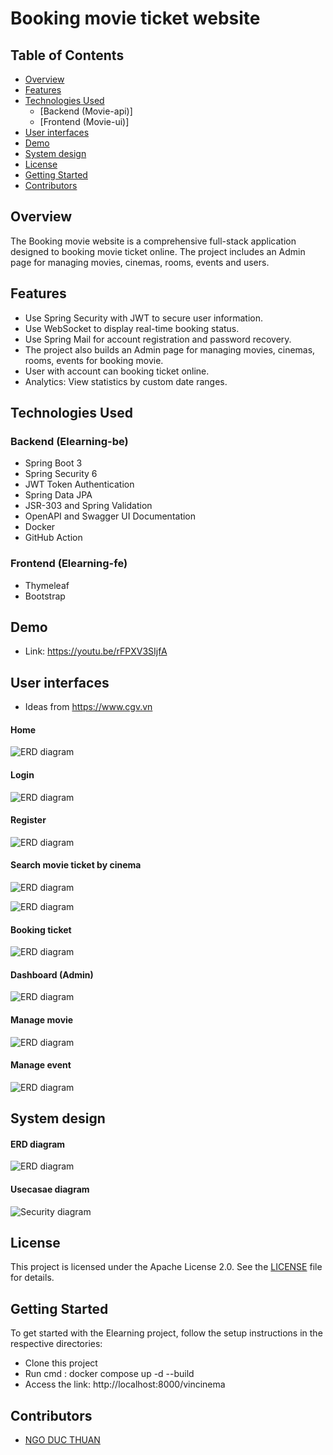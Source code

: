 # Booking movie ticket website

## Table of Contents

- [Overview](#overview)
- [Features](#features)
- [Technologies Used](#technologies-used)
    - [Backend (Movie-api)]
    - [Frontend (Movie-ui)]
- [User interfaces](#user-interfaces)
- [Demo](#Demo)
- [System design](#system-design)
- [License](#license)
- [Getting Started](#getting-started)
- [Contributors](#contributors)

## Overview

The Booking movie website is a comprehensive full-stack application designed to booking movie ticket online. The project includes an Admin page for managing movies, cinemas, rooms, events and users. 
## Features
- Use Spring Security with JWT to secure user information.
- Use WebSocket to display real-time booking status.
- Use Spring Mail for account registration and password recovery.
- The project also builds an Admin page for managing movies, cinemas, rooms, events for booking movie.
- User with account can booking ticket online.
- Analytics: View statistics by custom date ranges.

## Technologies Used

### Backend (Elearning-be)

- Spring Boot 3
- Spring Security 6
- JWT Token Authentication
- Spring Data JPA
- JSR-303 and Spring Validation
- OpenAPI and Swagger UI Documentation
- Docker
- GitHub Action

### Frontend (Elearning-fe)

- Thymeleaf
- Bootstrap

## Demo
- Link: https://youtu.be/rFPXV3SIjfA

## User interfaces
- Ideas from https://www.cgv.vn

#### Home 
![ERD diagram](screenshots/Home.png)

#### Login
![ERD diagram](screenshots/Login.png)

#### Register
![ERD diagram](screenshots/Register.png)

#### Search movie ticket by cinema
![ERD diagram](screenshots/searchCinema1.png)

![ERD diagram](screenshots/searchCinema2.png)

#### Booking ticket
![ERD diagram](screenshots/bookingMovive.png)

#### Dashboard (Admin)
![ERD diagram](screenshots/Dashboard.png)

#### Manage movie
![ERD diagram](screenshots/ManageMovie.png)

#### Manage event
![ERD diagram](screenshots/ManageEvent.png)

## System design

#### ERD diagram
![ERD diagram](screenshots/ERD-diagram.png)

#### Usecasae diagram
![Security diagram](screenshots/Usecase-movie-diagram.png)




## License

This project is licensed under the Apache License 2.0. See the [LICENSE](LICENSE) file for details.

## Getting Started

To get started with the Elearning project, follow the setup instructions in the respective directories:
- Clone this project
- Run cmd : docker compose up -d --build
- Access the link: http://localhost:8000/vincinema

## Contributors

- [NGO DUC THUAN](https://github.com/guma2k2)


